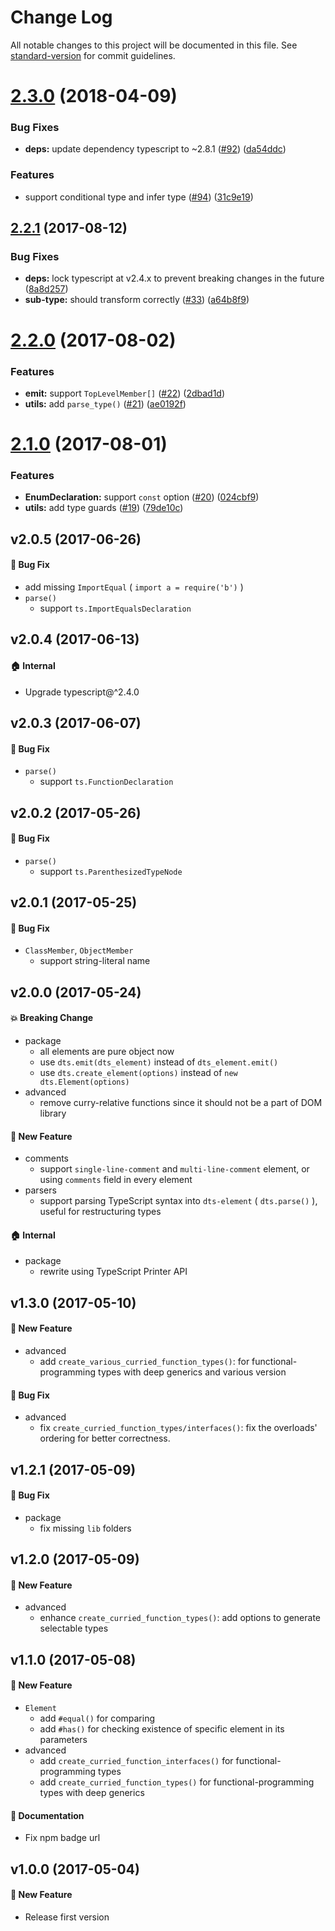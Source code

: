 # Change Log

All notable changes to this project will be documented in this file. See [standard-version](https://github.com/conventional-changelog/standard-version) for commit guidelines.

<a name="2.3.0"></a>
# [2.3.0](https://github.com/ikatyang/dts-element/compare/v2.2.1...v2.3.0) (2018-04-09)


### Bug Fixes

* **deps:** update dependency typescript to ~2.8.1 ([#92](https://github.com/ikatyang/dts-element/issues/92)) ([da54ddc](https://github.com/ikatyang/dts-element/commit/da54ddc))


### Features

* support conditional type and infer type ([#94](https://github.com/ikatyang/dts-element/issues/94)) ([31c9e19](https://github.com/ikatyang/dts-element/commit/31c9e19))



<a name="2.2.1"></a>
## [2.2.1](https://github.com/ikatyang/dts-element/compare/v2.2.0...v2.2.1) (2017-08-12)


### Bug Fixes

* **deps:** lock typescript at v2.4.x to prevent breaking changes in the future ([8a8d257](https://github.com/ikatyang/dts-element/commit/8a8d257))
* **sub-type:** should transform correctly ([#33](https://github.com/ikatyang/dts-element/issues/33)) ([a64b8f9](https://github.com/ikatyang/dts-element/commit/a64b8f9))



<a name="2.2.0"></a>
# [2.2.0](https://github.com/ikatyang/dts-element/compare/v2.1.0...v2.2.0) (2017-08-02)


### Features

* **emit:** support `TopLevelMember[]` ([#22](https://github.com/ikatyang/dts-element/issues/22)) ([2dbad1d](https://github.com/ikatyang/dts-element/commit/2dbad1d))
* **utils:** add `parse_type()` ([#21](https://github.com/ikatyang/dts-element/issues/21)) ([ae0192f](https://github.com/ikatyang/dts-element/commit/ae0192f))



<a name="2.1.0"></a>
# [2.1.0](https://github.com/ikatyang/dts-element/compare/v2.0.5...v2.1.0) (2017-08-01)


### Features

* **EnumDeclaration:** support `const` option ([#20](https://github.com/ikatyang/dts-element/issues/20)) ([024cbf9](https://github.com/ikatyang/dts-element/commit/024cbf9))
* **utils:** add type guards ([#19](https://github.com/ikatyang/dts-element/issues/19)) ([79de10c](https://github.com/ikatyang/dts-element/commit/79de10c))



## v2.0.5 (2017-06-26)

#### 🐛 Bug Fix
- add missing `ImportEqual` ( `import a = require('b')` )
- `parse()`
  - support `ts.ImportEqualsDeclaration`

## v2.0.4 (2017-06-13)

#### 🏠 Internal
- Upgrade typescript@^2.4.0

## v2.0.3 (2017-06-07)

#### 🐛 Bug Fix
- `parse()`
  - support `ts.FunctionDeclaration`

## v2.0.2 (2017-05-26)

#### 🐛 Bug Fix
- `parse()`
  - support `ts.ParenthesizedTypeNode`

## v2.0.1 (2017-05-25)

#### 🐛 Bug Fix
- `ClassMember`, `ObjectMember`
  - support string-literal name

## v2.0.0 (2017-05-24)

#### 💥 Breaking Change
- package
  - all elements are pure object now
  - use `dts.emit(dts_element)` instead of `dts_element.emit()`
  - use `dts.create_element(options)` instead of `new dts.Element(options)`
- advanced
  - remove curry-relative functions since it should not be a part of DOM library

#### 🚀 New Feature
- comments
  - support `single-line-comment` and `multi-line-comment` element, or using `comments` field in every element
- parsers
  - support parsing TypeScript syntax into `dts-element` ( `dts.parse()` ), useful for restructuring types

#### 🏠 Internal
- package
  - rewrite using TypeScript Printer API

## v1.3.0 (2017-05-10)

#### 🚀 New Feature
- advanced
  - add `create_various_curried_function_types()`: for functional-programming types with deep generics and various version

#### 🐛 Bug Fix
- advanced
  - fix `create_curried_function_types/interfaces()`: fix the overloads' ordering for better correctness.

## v1.2.1 (2017-05-09)

#### 🐛 Bug Fix
- package
  - fix missing `lib` folders

## v1.2.0 (2017-05-09)

#### 🚀 New Feature
- advanced
  - enhance `create_curried_function_types()`: add options to generate selectable types

## v1.1.0 (2017-05-08)

#### 🚀 New Feature
- `Element`
  - add `#equal()` for comparing
  - add `#has()` for checking existence of specific element in its parameters
- advanced
  - add `create_curried_function_interfaces()` for functional-programming types
  - add `create_curried_function_types()` for functional-programming types with deep generics

#### 📝 Documentation
- Fix npm badge url

## v1.0.0 (2017-05-04)

#### 🚀 New Feature
- Release first version
